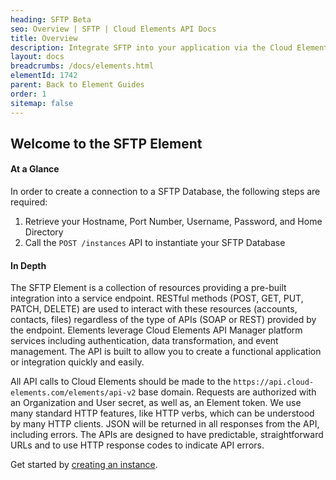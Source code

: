 ```yaml
---
heading: SFTP Beta
seo: Overview | SFTP | Cloud Elements API Docs
title: Overview
description: Integrate SFTP into your application via the Cloud Elements APIs.
layout: docs
breadcrumbs: /docs/elements.html
elementId: 1742
parent: Back to Element Guides
order: 1
sitemap: false
---
```


## Welcome to the SFTP Element


#### At a Glance

In order to create a connection to a SFTP Database, the following steps are required:

1. Retrieve your Hostname, Port Number, Username, Password, and Home Directory
2. Call the `POST /instances` API to instantiate your SFTP Database

#### In Depth

The SFTP Element is a collection of resources providing a pre-built integration into a service endpoint. RESTful methods (POST, GET, PUT, PATCH, DELETE) are used to interact with these resources (accounts, contacts, files) regardless of the type of APIs (SOAP or REST) provided by the endpoint. Elements leverage Cloud Elements API Manager platform services including authentication, data transformation, and event management.  The API is built to allow you to create a functional application or integration quickly and easily.

All API calls to Cloud Elements should be made to the `https://api.cloud-elements.com/elements/api-v2` base domain. Requests are authorized with an Organization and User secret, as well as, an Element token.  We use many standard HTTP features, like HTTP verbs, which can be understood by many HTTP clients. JSON will be returned in all responses from the API, including errors. The APIs are designed to have predictable, straightforward URLs and to use HTTP response codes to indicate API errors.

Get started by [creating an instance](sftp-create-instance.html).
